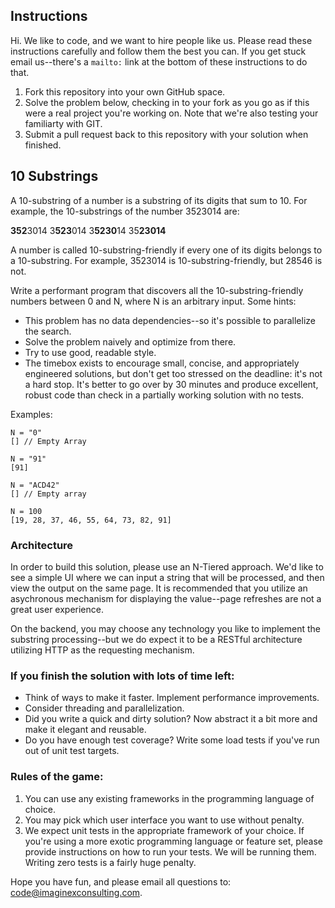 ## Instructions

Hi. We like to code, and we want to hire people like us. Please read these instructions carefully and follow them the best you can. If you get stuck email us--there's a ```mailto:``` link at the bottom of these instructions to do that.

1. Fork this repository into your own GitHub space.
2. Solve the problem below, checking in to your fork as you go as if this were a real project you're working on. Note that we're also testing your familiarty with GIT.
3. Submit a pull request back to this repository with your solution when finished.

## 10 Substrings

A 10-substring of a number is a substring of its digits that sum to 10. For example, the 10-substrings of the number 3523014 are:

**352**3014
3**523**014
3**5230**14
35**23014**

A number is called 10-substring-friendly if every one of its digits belongs to a 10-substring. For example, 3523014 is 10-substring-friendly, but 28546 is not.

Write a performant program that discovers all the 10-substring-friendly numbers between 0 and N, where N is an arbitrary input. Some hints:

- This problem has no data dependencies--so it's possible to parallelize the search.
- Solve the problem naively and optimize from there.
- Try to use good, readable style.
- The timebox exists to encourage small, concise, and appropriately engineered solutions, but don't get too stressed on the deadline: it's not a hard stop. It's better to go over by 30 minutes and produce excellent, robust code than check in a partially working solution with no tests.

Examples:

```
N = "0"
[] // Empty Array

N = "91"
[91]

N = "ACD42"
[] // Empty array

N = 100
[19, 28, 37, 46, 55, 64, 73, 82, 91]
```

### Architecture

In order to build this solution, please use an N-Tiered approach. We'd like to see a simple UI where we can input a string that will be processed, and then view the output on the same page. It is recommended that you utilize an asychronous mechanism for displaying the value--page refreshes are not a great user experience.

On the backend, you may choose any technology you like to implement the substring processing--but we do expect it to be a RESTful architecture utilizing HTTP as the requesting mechanism.

### If you finish the solution with lots of time left:

- Think of ways to make it faster. Implement performance improvements.
- Consider threading and parallelization.
- Did you write a quick and dirty solution? Now abstract it a bit more and make it elegant and reusable.
- Do you have enough test coverage? Write some load tests if you've run out of unit test targets.

### Rules of the game:

1. You can use any existing frameworks in the programming language of choice.
2. You may pick which user interface you want to use without penalty.
3. We expect unit tests in the appropriate framework of your choice. If you're using a more exotic programming language or feature set, please provide instructions on how to run your tests. We will be running them. Writing zero tests is a fairly huge penalty.

Hope you have fun, and please email all questions to: code@imaginexconsulting.com.